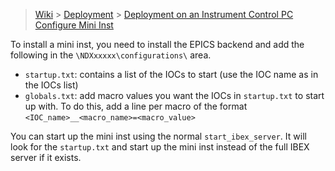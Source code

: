 > [Wiki](Home) > [Deployment](Deployment) > [Deployment on an Instrument Control PC](Deployment-on-an-Instrument-Control-PC) 
> [Configure Mini Inst](Configure-Mini-Inst)

To install a mini inst, you need to install the EPICS backend and add the following in the `\NDXxxxxx\configurations\` area.

- `startup.txt`: contains a list of the IOCs to start (use the IOC name as in the IOCs list)
- `globals.txt`: add macro values you want the IOCs in `startup.txt` to start up with. To do this, add a line per macro of the format `<IOC_name>__<macro_name>=<macro_value>`

You can start up the mini inst using the normal `start_ibex_server`. It will look for the `startup.txt` and start up the mini inst instead of the full IBEX server if it exists.
